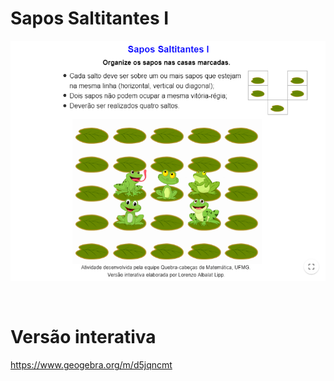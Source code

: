 # Sapos Saltitantes I

![](preview.png)

<br>

# Versão interativa

https://www.geogebra.org/m/d5jqncmt